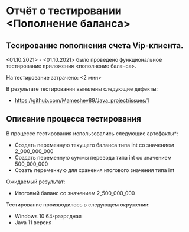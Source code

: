 # Отчёт о тестировании <Пополнение баланса>

## Тесирование пополнения счета Vip-клиента.

<01.10.2021> - <01.10.2021> было проведено функциональное тестирование приложения <пополнение баланса>.

На тестирование затрачено: <2 мин>

В результате тестирования выявлены следующие дефекты:
* <https://github.com/Mameshev89/Java_project/issues/1>


## Описание процесса тестирования

В процессе тестирования использовались следующие артефакты*:
* Создать переменную текущего баланса типа int со значением 2_000_000_000
* Создать переменную суммы перевода типа int со значением 500_000_000
* Созать переменную для хранения итогового значения типа int



Ожидаемый результат:
* Итоговый баланс со значением 2_500_000_000


Тестирование производилось в следующем окружении:
* Windows 10 64-разрядная
* Java 11 версия
